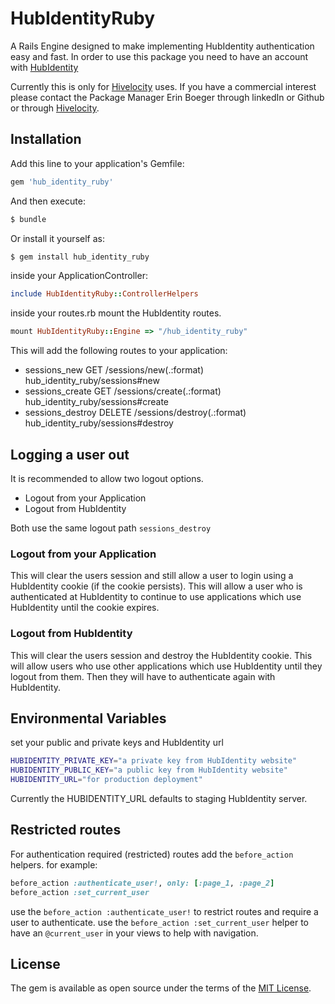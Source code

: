 # HubIdentityRuby
A Rails Engine designed to make implementing HubIdentity authentication easy and fast.
In order to use this package you need to have an account with [HubIdentity](https://stage-identity.hubsynch.com/)

Currently this is only for [Hivelocity](https://www.hivelocity.co.jp/) uses. If you have a
commercial interest please contact the Package Manager Erin Boeger through linkedIn or Github or
through [Hivelocity](https://www.hivelocity.co.jp/contact/).

## Installation
Add this line to your application's Gemfile:

```ruby
gem 'hub_identity_ruby'
```

And then execute:
```bash
$ bundle
```

Or install it yourself as:
```bash
$ gem install hub_identity_ruby
```

inside your ApplicationController:
```ruby
include HubIdentityRuby::ControllerHelpers
```

inside your routes.rb mount the HubIdentity routes.
```ruby
mount HubIdentityRuby::Engine => "/hub_identity_ruby"
```
This will add the following routes to your application:
- sessions_new GET    /sessions/new(.:format)     hub_identity_ruby/sessions#new
- sessions_create GET    /sessions/create(.:format)  hub_identity_ruby/sessions#create
- sessions_destroy DELETE /sessions/destroy(.:format) hub_identity_ruby/sessions#destroy

## Logging a user out
It is recommended to allow two logout options.
- Logout from your Application
- Logout from HubIdentity

Both use the same logout path `sessions_destroy`

### Logout from your Application
This will clear the users session and still allow a user to login using a HubIdentity
cookie (if the cookie persists). This will allow a user who is authenticated at HubIdentity
to continue to use applications which use HubIdentity until the cookie expires.

### Logout from HubIdentity
This will clear the users session and destroy the HubIdentity cookie.
This will allow users who use other applications which use HubIdentity until they logout from them.
Then they will have to authenticate again with HubIdentity.

## Environmental Variables
set your public and private keys and HubIdentity url
```bash
HUBIDENTITY_PRIVATE_KEY="a private key from HubIdentity website"
HUBIDENTITY_PUBLIC_KEY="a public key from HubIdentity website"
HUBIDENTITY_URL="for production deployment"
```

Currently the HUBIDENTITY_URL defaults to staging HubIdentity server.

## Restricted routes

For authentication required (restricted) routes add the `before_action` helpers.
for example:

```ruby
before_action :authenticate_user!, only: [:page_1, :page_2]
before_action :set_current_user
```
use the `before_action :authenticate_user!` to restrict routes and require a user to authenticate.
use the `before_action :set_current_user` helper to have an `@current_user` in your views to help with navigation.

## License
The gem is available as open source under the terms of the [MIT License](https://opensource.org/licenses/MIT).
